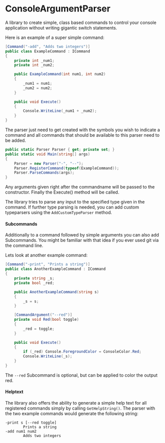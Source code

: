 # ConsoleArgumentParser

A library to create simple, class based commands to control your console application without writing gigantic switch statements.

Here is an example of a super simple command:
```cs
[Command("-add", "Adds two integers")]
public class ExampleCommand : ICommand
{
    private int _num1;
    private int _num2;

    public ExampleCommand(int num1, int num2)
    {
        _num1 = num1;
        _num2 = num2;
    }

    public void Execute()
    {
        Console.WriteLine(_num1 + _num2);
    }
}
```

The parser just need to get created with the symbols you wish to indicate a command and all commands that should be available to this parser need to be added.
```cs
public static Parser Parser { get; private set; }
public static void Main(string[] args)
{
    Parser = new Parser("-", "--");
    Parser.RegisterCommand(typeof(ExampleCommand));
    Parser.ParseCommands(args);
}
```

Any arguments given right after the commandname will be passed to the constructor. Finally the Execute() method will be called.

The library tries to parse any input to the specified type given in the command. If further type parsing is needed, you can add custom typeparsers using the `AddCustomTypeParser` method.

#### Subcommands

Additionally to a command followed by simple arguments you can also add Subcommands. You might be familiar with that idea if you ever used git via the command line.

Lets look at another example command:
```cs
[Command("-print", "Prints a string")]
public class AnotherExampleCommand : ICommand
{
    private string _s;
    private bool _red;

    public AnotherExampleCommand(string s)
    {
        _s = s;
    }

    [CommandArgument("--red")]
    private void Red(bool toggle)
    {
        _red = toggle;
    }

    public void Execute()
    {
        if (_red) Console.ForegroundColor = ConsoleColor.Red;
        Console.WriteLine(_s);
    }
}
```

The `--red` Subcommand is optional, but can be applied to color the output red.

#### Helptext

The library also offers the ability to generate a simple help text for all registered commands simply by calling `GetHelpString()`.
The parser with the two example commands would generate the following string:
```
-print s [--red toggle]
        Prints a string
-add num1 num2
        Adds two integers
```
